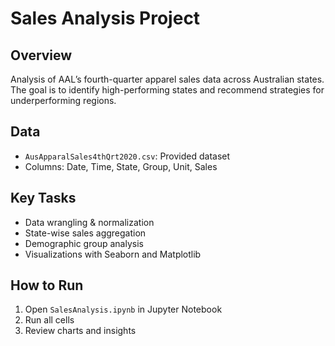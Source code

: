 # Sales Analysis Project

## Overview
Analysis of AAL’s fourth-quarter apparel sales data across Australian states. The goal is to identify high-performing states and recommend strategies for underperforming regions.

## Data
- `AusApparalSales4thQrt2020.csv`: Provided dataset
- Columns: Date, Time, State, Group, Unit, Sales

## Key Tasks
- Data wrangling & normalization
- State-wise sales aggregation
- Demographic group analysis
- Visualizations with Seaborn and Matplotlib

## How to Run
1. Open `SalesAnalysis.ipynb` in Jupyter Notebook
2. Run all cells
3. Review charts and insights
